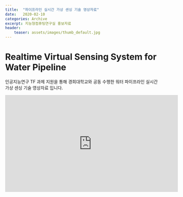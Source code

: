 ```yaml
---
title:  "파이프라인 실시간 가상 센싱 기술 영상자료"
date:   2020-02-10 
categories: Archive
excerpt: 지능형컴퓨팅연구실 홍보자료
header:
    teaser: assets/images/thumb_default.jpg
---
```


# Realtime Virtual Sensing System for Water Pipeline

인공지능연구 TF 과제 지원을 통해 
경희대학교와 공동 수행한
워터 파이프라인 실시간 가상 센싱 기술 영상자료 입니다.

<iframe width="560" height="315" src="https://www.youtube.com/embed/eY6otaRwPPU" frameborder="0" allow="accelerometer; autoplay; encrypted-media; gyroscope; picture-in-picture" allowfullscreen></iframe>